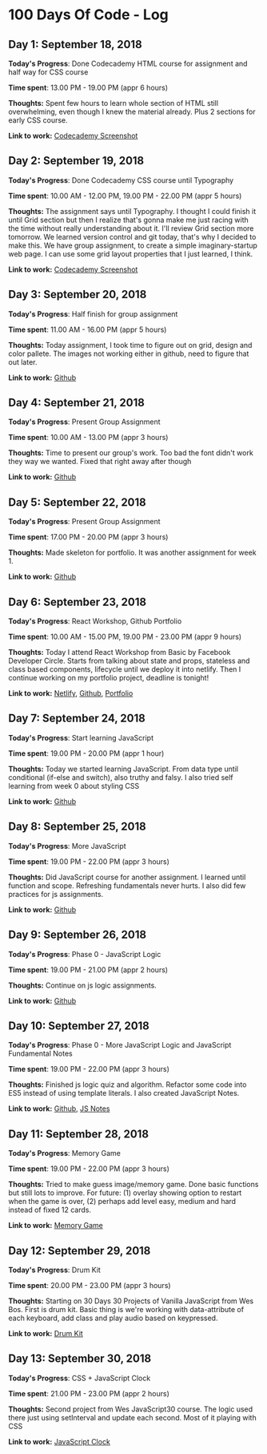 # 100 Days Of Code - Log

## Day 1: September 18, 2018

**Today's Progress**: Done Codecademy HTML course for assignment and half way for CSS course

**Time spent**: 13.00 PM - 19.00 PM (appr 6 hours)

**Thoughts:** Spent few hours to learn whole section of HTML still overwhelming, even though I knew the material already. Plus 2 sections for early CSS course.

**Link to work:** [Codecademy Screenshot](https://www.dropbox.com/s/so1z2b8xi5rwhtv/codecademy-html.png?dl=0)

## Day 2: September 19, 2018

**Today's Progress**: Done Codecademy CSS course until Typography

**Time spent**: 10.00 AM - 12.00 PM, 19.00 PM - 22.00 PM (appr 5 hours)

**Thoughts:** The assignment says until Typography. I thought I could finish it until Grid section but then I realize that's gonna make me just racing with the time without really understanding about it. I'll review Grid section more tomorrow. We learned version control and git today, that's why I decided to make this. We have group assignment, to create a simple imaginary-startup web page. I can use some grid layout properties that I just learned, I think.

**Link to work:** [Codecademy Screenshot](https://www.dropbox.com/s/ekvyx1csg48a4wx/codecademy-css.png?dl=0)

## Day 3: September 20, 2018

**Today's Progress**: Half finish for group assignment

**Time spent**: 11.00 AM - 16.00 PM (appr 5 hours)

**Thoughts:** Today assignment, I took time to figure out on grid, design and color pallete. The images not working either in github, need to figure that out later.

**Link to work:** [Github](https://desyarmariena.github.io/imaginary-startup-portofolio/)

## Day 4: September 21, 2018

**Today's Progress**: Present Group Assignment

**Time spent**: 10.00 AM - 13.00 PM (appr 3 hours)

**Thoughts:** Time to present our group's work. Too bad the font didn't work they way we wanted. Fixed that right away after though

**Link to work:** [Github](https://desyarmariena.github.io/imaginary-startup-portofolio/)

## Day 5: September 22, 2018

**Today's Progress**: Present Group Assignment

**Time spent**: 17.00 PM - 20.00 PM (appr 3 hours)

**Thoughts:** Made skeleton for portfolio. It was another assignment for week 1.

**Link to work:** [Github](https://desyarmariena.github.io/)

## Day 6: September 23, 2018

**Today's Progress**: React Workshop, Github Portfolio

**Time spent**: 10.00 AM - 15.00 PM, 19.00 PM - 23.00 PM (appr 9 hours)

**Thoughts:** Today I attend React Workshop from Basic by Facebook Developer Circle. Starts from talking about state and props, stateless and class based components, lifecycle until we deploy it into netlify. Then I continue working on my portfolio project, deadline is tonight!

**Link to work:** [Netlify](https://wizardly-leakey-0caf31.netlify.com/), [Github](https://desyarmariena.github.io/react-blog/), [Portfolio](https://desyarmariena.github.io/)

## Day 7: September 24, 2018

**Today's Progress**: Start learning JavaScript

**Time spent**: 19.00 PM - 20.00 PM (appr 1 hour)

**Thoughts:** Today we started learning JavaScript. From data type until conditional (if-else and switch), also truthy and falsy. I also tried self learning from week 0 about styling CSS

**Link to work:** [Github](https://github.com/desyarmariena/learning-css-styling)

## Day 8: September 25, 2018

**Today's Progress**: More JavaScript

**Time spent**: 19.00 PM - 22.00 PM (appr 3 hours)

**Thoughts:** Did JavaScript course for another assignment. I learned until function and scope. Refreshing fundamentals never hurts. I also did few practices for js assignments.

**Link to work:** [Github](https://github.com/desyarmariena/learning-phase0)

## Day 9: September 26, 2018

**Today's Progress**: Phase 0 - JavaScript Logic

**Time spent**: 19.00 PM - 21.00 PM (appr 2 hours)

**Thoughts:** Continue on js logic assignments.

**Link to work:** [Github](https://github.com/desyarmariena/learning-phase0)

## Day 10: September 27, 2018

**Today's Progress**: Phase 0 - More JavaScript Logic and JavaScript Fundamental Notes

**Time spent**: 19.00 PM - 22.00 PM (appr 3 hours)

**Thoughts:** Finished js logic quiz and algorithm. Refactor some code into ES5 instead of using template literals. I also created JavaScript Notes.

**Link to work:** [Github](https://github.com/desyarmariena/learning-phase0), [JS Notes](https://github.com/desyarmariena/100-days-of-code/blob/master/programming-notes/js-fundamental.md)

## Day 11: September 28, 2018

**Today's Progress**: Memory Game

**Time spent**: 19.00 PM - 22.00 PM (appr 3 hours)

**Thoughts:** Tried to make guess image/memory game. Done basic functions but still lots to improve. For future: (1) overlay showing option to restart when the game is over, (2) perhaps add level easy, medium and hard instead of fixed 12 cards.

**Link to work:** [Memory Game](https://desyarmariena.github.io/memory-game/)

## Day 12: September 29, 2018

**Today's Progress**: Drum Kit

**Time spent**: 20.00 PM - 23.00 PM (appr 3 hours)

**Thoughts:** Starting on 30 Days 30 Projects of Vanilla JavaScript from Wes Bos. First is drum kit. Basic thing is we're working with data-attribute of each keyboard, add class and play audio based on keypressed.

**Link to work:** [Drum Kit](https://desyarmariena.github.io/javascript-30/01%20-%20JavaScript%20Drum%20Kit/index.html)

## Day 13: September 30, 2018

**Today's Progress**: CSS + JavaScript Clock

**Time spent**: 21.00 PM - 23.00 PM (appr 2 hours)

**Thoughts:** Second project from Wes JavaScript30 course. The logic used there just using setInterval and update each second. Most of it playing with CSS

**Link to work:** [JavaScript Clock](https://desyarmariena.github.io/javascript-30/02%20-%20CSS%20JavaScript%20Clock/index.html)